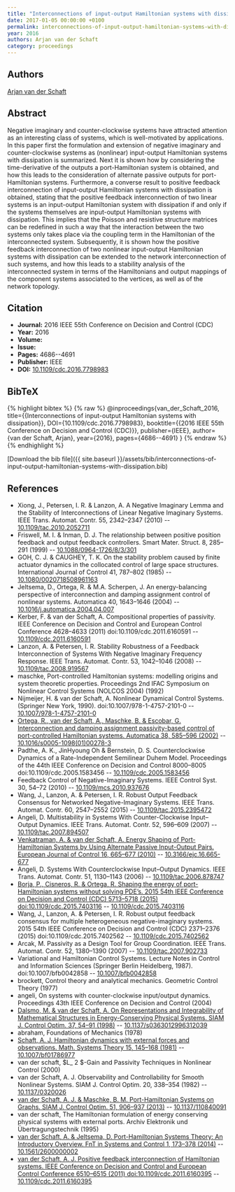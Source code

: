 ```yaml
---
title: "Interconnections of input-output Hamiltonian systems with dissipation"
date: 2017-01-05 00:00:00 +0100
permalink: interconnections-of-input-output-hamiltonian-systems-with-dissipation
year: 2016
authors: Arjan van der Schaft
category: proceedings
---
```

 
## Authors
[Arjan van der Schaft](authors/arjan-van-der-schaft)
 
## Abstract
Negative imaginary and counter-clockwise systems have attracted attention as an interesting class of systems, which is well-motivated by applications. In this paper first the formulation and extension of negative imaginary and counter-clockwise systems as (nonlinear) input-output Hamiltonian systems with dissipation is summarized. Next it is shown how by considering the time-derivative of the outputs a port-Hamiltonian system is obtained, and how this leads to the consideration of alternate passive outputs for port-Hamiltonian systems. Furthermore, a converse result to positive feedback interconnection of input-output Hamiltonian systems with dissipation is obtained, stating that the positive feedback interconnection of two linear systems is an input-output Hamiltonian system with dissipation if and only if the systems themselves are input-output Hamiltonian systems with dissipation. This implies that the Poisson and resistive structure matrices can be redefined in such a way that the interaction between the two systems only takes place via the coupling term in the Hamiltonian of the interconnected system. Subsequently, it is shown how the positive feedback interconnection of two nonlinear input-output Hamiltonian systems with dissipation can be extended to the network interconnection of such systems, and how this leads to a stability analysis of the interconnected system in terms of the Hamiltonians and output mappings of the component systems associated to the vertices, as well as of the network topology.
 
## Citation
- **Journal:** 2016 IEEE 55th Conference on Decision and Control (CDC)
- **Year:** 2016
- **Volume:** 
- **Issue:** 
- **Pages:** 4686--4691
- **Publisher:** IEEE
- **DOI:** [10.1109/cdc.2016.7798983](https://doi.org/10.1109/cdc.2016.7798983)
 
## BibTeX
{% highlight bibtex %}
{% raw %}
@inproceedings{van_der_Schaft_2016,
  title={{Interconnections of input-output Hamiltonian systems with dissipation}},
  DOI={10.1109/cdc.2016.7798983},
  booktitle={{2016 IEEE 55th Conference on Decision and Control (CDC)}},
  publisher={IEEE},
  author={van der Schaft, Arjan},
  year={2016},
  pages={4686--4691}
}
{% endraw %}
{% endhighlight %}
 
[Download the bib file]({{ site.baseurl }}/assets/bib/interconnections-of-input-output-hamiltonian-systems-with-dissipation.bib)
 
## References
- Xiong, J., Petersen, I. R. & Lanzon, A. A Negative Imaginary Lemma and the Stability of Interconnections of Linear Negative Imaginary Systems. IEEE Trans. Automat. Contr. 55, 2342–2347 (2010) -- [10.1109/tac.2010.2052711](https://doi.org/10.1109/tac.2010.2052711)
- Friswell, M. I. & Inman, D. J. The relationship between positive position feedback and output feedback controllers. Smart Mater. Struct. 8, 285–291 (1999) -- [10.1088/0964-1726/8/3/301](https://doi.org/10.1088/0964-1726/8/3/301)
- GOH, C. J. & CAUGHEY, T. K. On the stability problem caused by finite actuator dynamics in the collocated control of large space structures. International Journal of Control 41, 787–802 (1985) -- [10.1080/0020718508961163](https://doi.org/10.1080/0020718508961163)
- Jeltsema, D., Ortega, R. & M.A. Scherpen, J. An energy-balancing perspective of interconnection and damping assignment control of nonlinear systems. Automatica 40, 1643–1646 (2004) -- [10.1016/j.automatica.2004.04.007](https://doi.org/10.1016/j.automatica.2004.04.007)
- Kerber, F. & van der Schaft, A. Compositional properties of passivity. IEEE Conference on Decision and Control and European Control Conference 4628–4633 (2011) doi:10.1109/cdc.2011.6160591 -- [10.1109/cdc.2011.6160591](https://doi.org/10.1109/cdc.2011.6160591)
- Lanzon, A. & Petersen, I. R. Stability Robustness of a Feedback Interconnection of Systems With Negative Imaginary Frequency Response. IEEE Trans. Automat. Contr. 53, 1042–1046 (2008) -- [10.1109/tac.2008.919567](https://doi.org/10.1109/tac.2008.919567)
- maschke, Port-controlled Hamiltonian systems: modelling origins and system theoretic properties. Proceedings 2nd IFAC Symposium on Nonlinear Control Systems (NOLCOS 2004) (1992)
- Nijmeijer, H. & van der Schaft, A. Nonlinear Dynamical Control Systems. (Springer New York, 1990). doi:10.1007/978-1-4757-2101-0 -- [10.1007/978-1-4757-2101-0](https://doi.org/10.1007/978-1-4757-2101-0)
- [Ortega, R., van der Schaft, A., Maschke, B. & Escobar, G. Interconnection and damping assignment passivity-based control of port-controlled Hamiltonian systems. Automatica 38, 585–596 (2002)](interconnection-and-damping-assignment-passivity-based-control-of-port-controlled-hamiltonian-systems) -- [10.1016/s0005-1098(01)00278-3](https://doi.org/10.1016/s0005-1098(01)00278-3)
- Padthe, A. K., JinHyoung Oh & Bernstein, D. S. Counterclockwise Dynamics of a Rate-Independent Semilinear Duhem Model. Proceedings of the 44th IEEE Conference on Decision and Control 8000–8005 doi:10.1109/cdc.2005.1583456 -- [10.1109/cdc.2005.1583456](https://doi.org/10.1109/cdc.2005.1583456)
- Feedback Control of Negative-Imaginary Systems. IEEE Control Syst. 30, 54–72 (2010) -- [10.1109/mcs.2010.937676](https://doi.org/10.1109/mcs.2010.937676)
- Wang, J., Lanzon, A. & Petersen, I. R. Robust Output Feedback Consensus for Networked Negative-Imaginary Systems. IEEE Trans. Automat. Contr. 60, 2547–2552 (2015) -- [10.1109/tac.2015.2395472](https://doi.org/10.1109/tac.2015.2395472)
- Angeli, D. Multistability in Systems With Counter-Clockwise Input–Output Dynamics. IEEE Trans. Automat. Contr. 52, 596–609 (2007) -- [10.1109/tac.2007.894507](https://doi.org/10.1109/tac.2007.894507)
- [Venkatraman, A. & van der Schaft, A. Energy Shaping of Port-Hamiltonian Systems by Using Alternate Passive Input-Output Pairs. European Journal of Control 16, 665–677 (2010)](energy-shaping-of-port-hamiltonian-systems-by-using-alternate-passive-input-output-pairs) -- [10.3166/ejc.16.665-677](https://doi.org/10.3166/ejc.16.665-677)
- Angeli, D. Systems With Counterclockwise Input–Output Dynamics. IEEE Trans. Automat. Contr. 51, 1130–1143 (2006) -- [10.1109/tac.2006.878747](https://doi.org/10.1109/tac.2006.878747)
- [Borja, P., Cisneros, R. & Ortega, R. Shaping the energy of port-Hamiltonian systems without solving PDE’s. 2015 54th IEEE Conference on Decision and Control (CDC) 5713–5718 (2015) doi:10.1109/cdc.2015.7403116](shaping-the-energy-of-port-hamiltonian-systems-without-solving-pde-s) -- [10.1109/cdc.2015.7403116](https://doi.org/10.1109/cdc.2015.7403116)
- Wang, J., Lanzon, A. & Petersen, I. R. Robust output feedback consensus for multiple heterogeneous negative-imaginary systems. 2015 54th IEEE Conference on Decision and Control (CDC) 2371–2376 (2015) doi:10.1109/cdc.2015.7402562 -- [10.1109/cdc.2015.7402562](https://doi.org/10.1109/cdc.2015.7402562)
- Arcak, M. Passivity as a Design Tool for Group Coordination. IEEE Trans. Automat. Contr. 52, 1380–1390 (2007) -- [10.1109/tac.2007.902733](https://doi.org/10.1109/tac.2007.902733)
- Variational and Hamiltonian Control Systems. Lecture Notes in Control and Information Sciences (Springer Berlin Heidelberg, 1987). doi:10.1007/bfb0042858 -- [10.1007/bfb0042858](https://doi.org/10.1007/bfb0042858)
- brockett, Control theory and analytical mechanics. Geometric Control Theory (1977)
- angeli, On systems with counter-clockwise input/output dynamics. Proceedings 43th IEEE Conference on Decision and Control (2004)
- [Dalsmo, M. & van der Schaft, A. On Representations and Integrability of Mathematical Structures in Energy-Conserving Physical Systems. SIAM J. Control Optim. 37, 54–91 (1998)](on-representations-and-integrability-of-mathematical-structures-in-energy-conserving-physical-systems) -- [10.1137/s0363012996312039](https://doi.org/10.1137/s0363012996312039)
- abraham, Foundations of Mechanics (1978)
- [Schaft, A. J. Hamiltonian dynamics with external forces and observations. Math. Systems Theory 15, 145–168 (1981)](hamiltonian-dynamics-with-external-forces-and-observations) -- [10.1007/bf01786977](https://doi.org/10.1007/bf01786977)
- van der schaft, $L_ 2 $-Gain and Passivity Techniques in Nonlinear Control (2000)
- van der Schaft, A. J. Observability and Controllability for Smooth Nonlinear Systems. SIAM J. Control Optim. 20, 338–354 (1982) -- [10.1137/0320026](https://doi.org/10.1137/0320026)
- [van der Schaft, A. J. & Maschke, B. M. Port-Hamiltonian Systems on Graphs. SIAM J. Control Optim. 51, 906–937 (2013)](port-hamiltonian-systems-on-graphs) -- [10.1137/110840091](https://doi.org/10.1137/110840091)
- van der schaft, The Hamiltonian formulation of energy conserving physical systems with external ports. Archiv Elektronik und &#x00DC;bertragungstechnik (1995)
- [van der Schaft, A. & Jeltsema, D. Port-Hamiltonian Systems Theory: An Introductory Overview. FnT in Systems and Control 1, 173–378 (2014)](port-hamiltonian-systems-theory-an-introductory-overview) -- [10.1561/2600000002](https://doi.org/10.1561/2600000002)
- [van der Schaft, A. J. Positive feedback interconnection of Hamiltonian systems. IEEE Conference on Decision and Control and European Control Conference 6510–6515 (2011) doi:10.1109/cdc.2011.6160395](positive-feedback-interconnection-of-hamiltonian-systems) -- [10.1109/cdc.2011.6160395](https://doi.org/10.1109/cdc.2011.6160395)

